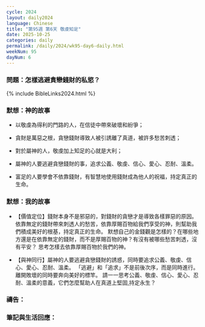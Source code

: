 ```yaml
---
cycle: 2024
layout: daily2024
language: Chinese
title: "第95週 第6天 敬虔知足"
date: 2025-10-25
categories: daily
permalink: /daily/2024/wk95-day6-daily.html
weekNum: 95
dayNum: 6
---
```


### 問題：怎樣逃避貪戀錢財的私慾？

{% include BibleLinks2024.html %}

### 默想：神的故事 
+ 以敬虔為得利的門路的人，在信徒中帶來破壞和紛爭；

+ 貪財是萬惡之根，貪戀錢財導致人被引誘離了真道，被許多愁苦刺透；

+ 對於屬神的人，敬虔加上知足的心就是大利；

+ 屬神的人要逃避貪戀錢財的事，追求公義、敬虔、信心、愛心、忍耐、溫柔。

+ 富足的人要學會不依靠錢財，有智慧地使用錢財成為他人的祝福，持定真正的生命。

### 默想：我的故事
+ 【價值定位】錢財本身不是邪惡的，對錢財的貪戀才是導致各樣罪惡的原因。
依靠無定的錢財帶來刺透人的愁苦，依靠厚賜百物給我們享受的神，則幫助我們積成美好的根基，持定真正的生命。
默想自己的金錢觀是怎樣的？在哪些地方還是在依靠無定的錢財，而不是厚賜百物的神？有沒有被哪些愁苦刺透，沒有平安？
思考怎樣去依靠厚賜百物於我們的神。

+ 【與神同行】屬神的人要逃避貪戀錢財的誘惑，同時要追求公義、敬虔、信心、愛心、忍耐、溫柔。
「逃避」和「追求」不是前後次序，而是同時進行。離開敗壞的同時要奔向美好的標竿。
請一一思考公義、敬虔、信心、愛心、忍耐、溫柔的意義，它們怎麼幫助人在真道上堅固,持定永生？

### 禱告：

### 筆記與生活回應：
